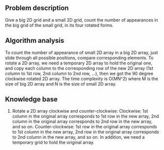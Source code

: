 ## Problem description

Give a big 2D grid and a small 2D grid, count the number of appearances in the big grid of the small grid, in its four rotated forms.

## Algorithm analysis

To count the number of appearance of small 2D array in a big 2D array, just slide through all possible positions, compare corresponding elements.
To rotate a 2D array, we need a temporary 2D array to hold the original one, and copy each column to the corresponding row of the new 2D array (1st column to 1st row, 2nd column to 2nd row, ...), then we got the 90 degree clockwise rotated 2D array.
The time complexity is O(MN^2) where M is the size of big 2D array and N is the size of small 2D array.

## Knowledge base

1. Rotate a 2D array clockwise and counter-clockwise:
   Clockwise: 1st column in the original array corresponds to 1st row in the new array, 2nd column in the original array corresponds to 2nd row in the new array, and so on.
   Counter-clockwise: 1st row in the original array corresponds to 1st column in the new array, 2nd row in the original array corresponds to 2nd column in the new array, and so on.
   In addition, we need a temporary grid to hold the original array.